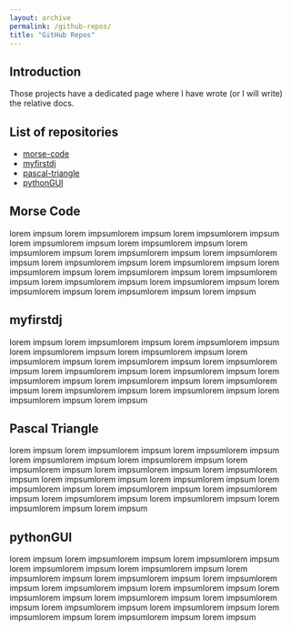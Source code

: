 ```yaml
---
layout: archive
permalink: /github-repos/
title: "GitHub Repos" 
---
```


## Introduction
Those projects have a dedicated page where I have wrote (or I will write) the relative docs. 

## List of repositories
- [morse-code](/github-repos/morse-code/)
- [myfirstdj](#myfirstdj)
- [pascal-triangle](#pascal-triangle)
- [pythonGUI](#pythongui)

## Morse Code
lorem impsum lorem impsumlorem impsum lorem impsumlorem impsum lorem impsumlorem impsum lorem impsumlorem impsum lorem impsumlorem impsum lorem impsumlorem impsum lorem impsumlorem impsum lorem impsumlorem impsum lorem impsumlorem impsum lorem impsumlorem impsum lorem impsumlorem impsum lorem impsumlorem impsum lorem impsumlorem impsum lorem impsumlorem impsum lorem impsumlorem impsum lorem impsumlorem impsum lorem impsum

## myfirstdj
lorem impsum lorem impsumlorem impsum lorem impsumlorem impsum lorem impsumlorem impsum lorem impsumlorem impsum lorem impsumlorem impsum lorem impsumlorem impsum lorem impsumlorem impsum lorem impsumlorem impsum lorem impsumlorem impsum lorem impsumlorem impsum lorem impsumlorem impsum lorem impsumlorem impsum lorem impsumlorem impsum lorem impsumlorem impsum lorem impsumlorem impsum lorem impsum

## Pascal Triangle
lorem impsum lorem impsumlorem impsum lorem impsumlorem impsum lorem impsumlorem impsum lorem impsumlorem impsum lorem impsumlorem impsum lorem impsumlorem impsum lorem impsumlorem impsum lorem impsumlorem impsum lorem impsumlorem impsum lorem impsumlorem impsum lorem impsumlorem impsum lorem impsumlorem impsum lorem impsumlorem impsum lorem impsumlorem impsum lorem impsumlorem impsum lorem impsum

## pythonGUI
lorem impsum lorem impsumlorem impsum lorem impsumlorem impsum lorem impsumlorem impsum lorem impsumlorem impsum lorem impsumlorem impsum lorem impsumlorem impsum lorem impsumlorem impsum lorem impsumlorem impsum lorem impsumlorem impsum lorem impsumlorem impsum lorem impsumlorem impsum lorem impsumlorem impsum lorem impsumlorem impsum lorem impsumlorem impsum lorem impsumlorem impsum lorem impsumlorem impsum lorem impsum